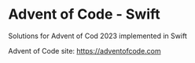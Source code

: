 # Advent of Code - Swift

Solutions for Advent of Cod 2023 implemented in Swift

Advent of Code site: https://adventofcode.com
